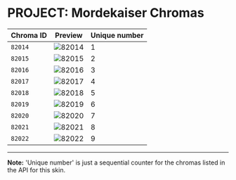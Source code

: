 # PROJECT: Mordekaiser Chromas

| Chroma ID | Preview | Unique number |
|---|---|---|
| `82014` | ![82014](https://raw.communitydragon.org/latest/plugins/rcp-be-lol-game-data/global/default/v1/champion-chroma-images/82/82014.png) | 1 |
| `82015` | ![82015](https://raw.communitydragon.org/latest/plugins/rcp-be-lol-game-data/global/default/v1/champion-chroma-images/82/82015.png) | 2 |
| `82016` | ![82016](https://raw.communitydragon.org/latest/plugins/rcp-be-lol-game-data/global/default/v1/champion-chroma-images/82/82016.png) | 3 |
| `82017` | ![82017](https://raw.communitydragon.org/latest/plugins/rcp-be-lol-game-data/global/default/v1/champion-chroma-images/82/82017.png) | 4 |
| `82018` | ![82018](https://raw.communitydragon.org/latest/plugins/rcp-be-lol-game-data/global/default/v1/champion-chroma-images/82/82018.png) | 5 |
| `82019` | ![82019](https://raw.communitydragon.org/latest/plugins/rcp-be-lol-game-data/global/default/v1/champion-chroma-images/82/82019.png) | 6 |
| `82020` | ![82020](https://raw.communitydragon.org/latest/plugins/rcp-be-lol-game-data/global/default/v1/champion-chroma-images/82/82020.png) | 7 |
| `82021` | ![82021](https://raw.communitydragon.org/latest/plugins/rcp-be-lol-game-data/global/default/v1/champion-chroma-images/82/82021.png) | 8 |
| `82022` | ![82022](https://raw.communitydragon.org/latest/plugins/rcp-be-lol-game-data/global/default/v1/champion-chroma-images/82/82022.png) | 9 |

---

**Note:** 'Unique number' is just a sequential counter for the chromas listed in the API for this skin.